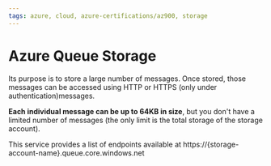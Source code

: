 ```yaml
---
tags: azure, cloud, azure-certifications/az900, storage
---
```


# Azure Queue Storage

Its purpose is to store a large number of messages. Once stored, those messages can be accessed using HTTP or HTTPS (only under authentication)messages.

**Each individual message can be up to 64KB in size**, but you don't have a limited number of messages (the only limit is the total storage of the storage account).

This service provides a list of endpoints available at  https://{storage-account-name}.queue.core.windows.net
